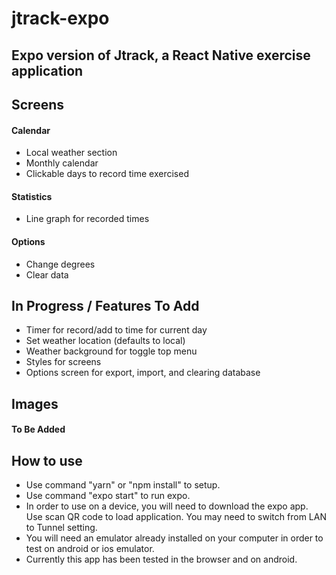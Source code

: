 # jtrack-expo
Expo version of Jtrack, a React Native exercise application
--- 
## Screens

#### Calendar
- Local weather section
- Monthly calendar
- Clickable days to record time exercised

#### Statistics
- Line graph for recorded times

#### Options
- Change degrees
- Clear data

## In Progress / Features To Add
- Timer for record/add to time for current day
- Set weather location (defaults to local)
- Weather background for toggle top menu
- Styles for screens
- Options screen for export, import, and clearing database

## Images

#### To Be Added

## How to use

- Use command "yarn" or "npm install" to setup.
- Use command "expo start" to run expo.
- In order to use on a device, you will need to download the expo app. Use scan QR code to load application. You may need to switch from LAN to Tunnel setting.
- You will need an emulator already installed on your computer in order to test on android or ios emulator.
- Currently this app has been tested in the browser and on android.


